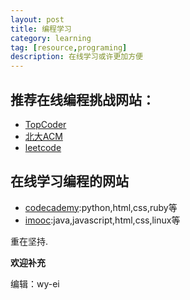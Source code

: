 ```yaml
---
layout: post
title: 编程学习
category: learning
tag: [resource,programing]
description: 在线学习或许更加方便 
---
```


## 推荐在线编程挑战网站：

+ [TopCoder](http://www.topcoder.com/)
+ [北大ACM](http://poj.org/)
+ [leetcode](http://leetcode.com/)

## 在线学习编程的网站

+ [codecademy](http://www.codecademy.com/learn):python,html,css,ruby等
+ [imooc](http://www.imooc.com/):java,javascript,html,css,linux等

重在坚持.

**欢迎补充**

编辑：wy-ei
